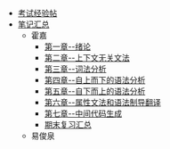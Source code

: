 -   [考试经验帖](docs/课内笔记/大三下/编译原理/考试经验帖.md)
-   [笔记汇总](docs/课内笔记/README.md)
    -   霍嘉
        -   [第一章--绪论](docs/课内笔记/大三下/编译原理/笔记/霍嘉/第一章--绪论.md)
        -   [第二章--上下文无关文法](docs/课内笔记/大三下/编译原理/笔记/霍嘉/第二章--上下文无关文法.md)
        -   [第三章--词法分析](docs/课内笔记/大三下/编译原理/笔记/霍嘉/第三章--词法分析.md)
        -   [第四章--自上而下的语法分析](docs/课内笔记/大三下/编译原理/笔记/霍嘉/第四章--自上而下的语法分析.md)
        -   [第五章--自下而上的语法分析](docs/课内笔记/大三下/编译原理/笔记/霍嘉/第五章--自下而上的语法分析.md)
        -   [第六章--属性文法和语法制导翻译](docs/课内笔记/大三下/编译原理/笔记/霍嘉/第六章--属性文法和语法制导翻译.md)
        -   [第七章--中间代码生成](docs/课内笔记/大三下/编译原理/笔记/霍嘉/第七章--中间代码生成.md)
        -   [期末复习汇总](docs/课内笔记/大三下/编译原理/笔记/霍嘉/概念总结.md)
    -   易俊泉
